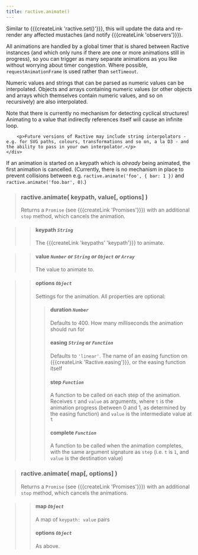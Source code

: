 ```yaml
---
title: ractive.animate()
---
```


Similar to {{{createLink 'ractive.set()'}}}, this will update the data and re-render any affected mustaches (and notify {{{createLink 'observers'}}}).

All animations are handled by a global timer that is shared between Ractive instances (and which only runs if there are one or more animations still in progress), so you can trigger as many separate animations as you like without worrying about timer congestion. Where possible, `requestAnimationFrame` is used rather than `setTimeout`.

Numeric values and strings that can be parsed as numeric values can be interpolated. Objects and arrays containing numeric values (or other objects and arrays which themselves contain numeric values, and so on recursively) are also interpolated.

<aside>
    <div class='aside-inner'>
        <p>Note that there is currently no mechanism for detecting cyclical structures! Animating to a value that indirectly references itself will cause an infinite loop.</p>

        <p>Future versions of Ractive may include string interpolators - e.g. for SVG paths, colours, transformations and so on, a la D3 - and the ability to pass in your own interpolator.</p>
    </div>
</aside>

If an animation is started on a keypath which is *already* being animated, the first animation is cancelled. (Currently, there is no mechanism in place to prevent collisions between e.g. `ractive.animate('foo', { bar: 1 })` and `ractive.animate('foo.bar', 0)`.)


> ### ractive.animate( keypath, value[, options] )
> Returns a `Promise` (see {{{createLink 'Promises'}}}) with an additional `stop` method, which cancels the animation.

> > #### **keypath** *`String`*
> > The {{{createLink 'keypaths' 'keypath'}}} to animate.

> > #### **value** *`Number` or `String` or `Object` or `Array`*
> > The value to animate to.

> > #### options *`Object`*
> > Settings for the animation. All properties are optional:
> > > #### duration *`Number`*
> > > Defaults to 400. How many milliseconds the animation should run for
> > > #### easing *`String` or `Function`*
> > > Defaults to `'linear'`. The name of an easing function on {{{createLink 'Ractive.easing'}}}, or the easing function itself
> > > #### step *`Function`*
> > > A function to be called on each step of the animation. Receives `t` and `value` as arguments, where `t` is the animation progress (between 0 and 1, as determined by the easing function) and `value` is the intermediate value at `t`
> > > #### complete *`Function`*
> > > A function to be called when the animation completes, with the same argument signature as `step` (i.e. `t` is `1`, and `value` is the destination value)


> ### ractive.animate( map[, options] )
> Returns a `Promise` (see {{{createLink 'Promises'}}}) with an additional `stop` method, which cancels the animations.

> > #### **map** *`Object`*
> > A map of `keypath: value` pairs
> > #### options *`Object`*
> > As above.
